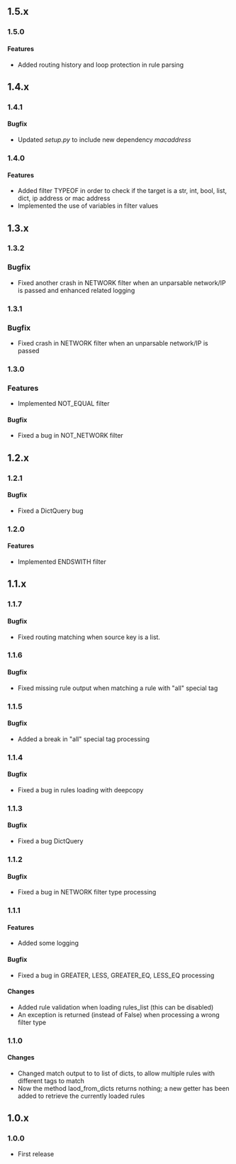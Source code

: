 ## 1.5.x
### 1.5.0
#### Features
* Added routing history and loop protection in rule parsing

## 1.4.x
### 1.4.1
#### Bugfix
* Updated *setup.py* to include new dependency *macaddress* 
### 1.4.0
#### Features
* Added filter TYPEOF in order to check if the target is a str, int, bool, list, dict, ip address or mac address
* Implemented the use of variables in filter values

## 1.3.x
### 1.3.2
### Bugfix
* Fixed another crash in NETWORK filter when an unparsable network/IP is passed and enhanced related logging
### 1.3.1
### Bugfix
* Fixed crash in NETWORK filter when an unparsable network/IP is passed
### 1.3.0
### Features
* Implemented NOT_EQUAL filter
#### Bugfix
* Fixed a bug in NOT_NETWORK filter

## 1.2.x
### 1.2.1
#### Bugfix
* Fixed a DictQuery bug
### 1.2.0
#### Features
* Implemented ENDSWITH filter

## 1.1.x
### 1.1.7
#### Bugfix
* Fixed routing matching when source key is a list.
### 1.1.6
#### Bugfix
* Fixed missing rule output when matching a rule with "all" special tag
### 1.1.5
#### Bugfix
* Added a break in "all" special tag processing
### 1.1.4
#### Bugfix
* Fixed a bug in rules loading with deepcopy
### 1.1.3
#### Bugfix
* Fixed a bug DictQuery
### 1.1.2
#### Bugfix
* Fixed a bug in NETWORK filter type processing
### 1.1.1
#### Features
* Added some logging
#### Bugfix
* Fixed a bug in GREATER, LESS, GREATER_EQ, LESS_EQ processing
#### Changes
* Added rule validation when loading rules_list (this can be disabled)
* An exception is returned (instead of False) when processing a wrong filter type
### 1.1.0
#### Changes
* Changed match output to to list of dicts, to allow multiple rules with different tags to match
* Now the method laod_from_dicts returns nothing; a new getter has been added to retrieve the currently loaded rules

## 1.0.x
### 1.0.0
* First release